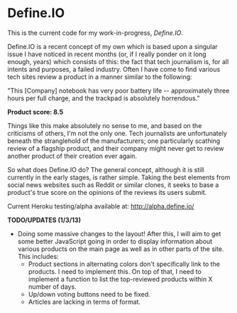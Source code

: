 Define.IO
======

This is the current code for my work-in-progress, *Define.IO*.

Define.IO is a recent concept of my own which is based upon a singular issue I 
have noticed in recent months (or, if I really ponder on it long enough, years)
which consists of this: the fact that tech journalism is, for all intents and purposes,
a failed industry. Often I have come to find various tech sites review a product
in a manner similar to the following:

"This [Company] notebook has very poor battery life -- approximately three hours
per full charge, and the trackpad is absolutely horrendous."

**Product score: 8.5**

Things like this make absolutely no sense to me, and based on the criticisms of
others, I'm not the only one. Tech journalists are unfortunately beneath the
stranglehold of the manufacturers; one particularly scathing review of a flagship
product, and their company might never get to review another product of their
creation ever again.

So what does Define.IO do? The general concept, although it is still currently in the
early stages, is rather simple. Taking the best elements from social news websites
such as Reddit or similar clones, it seeks to base a product's true score on the
opinions of the reviews its users submit.

Current Heroku testing/alpha available at: http://alpha.define.io/

**TODO/UPDATES (1/3/13)**

* Doing some massive changes to the layout! After this, I will aim to get some better
  JavaScript going in order to display information about various products on the main
  page as well as in other parts of the site. This includes:
  * Product sections in alternating colors don't specifically link to the products.
    I need to implement this. On top of that, I need to implement a function to list
    the top-reviewed products within X number of days.
  * Up/down voting buttons need to be fixed.
  * Articles are lacking in terms of format.